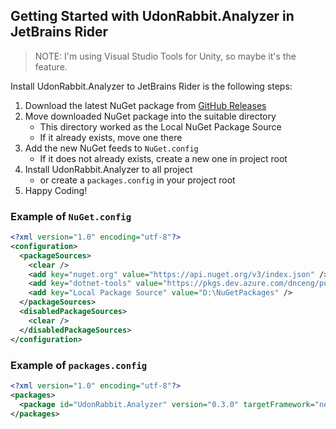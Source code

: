 ## Getting Started with UdonRabbit.Analyzer in JetBrains Rider

> NOTE: I'm using Visual Studio Tools for Unity, so maybe it's the feature.

Install UdonRabbit.Analyzer to JetBrains Rider is the following steps:

1. Download the latest NuGet package from [GitHub Releases](https://github.com/mika-f/UdonRabbit.Analyzer/releases/latest)
1. Move downloaded NuGet package into the suitable directory
   - This directory worked as the Local NuGet Package Source
   - If it already exists, move one there
1. Add the new NuGet feeds to `NuGet.config`
   - If it does not already exists, create a new one in project root
1. Install UdonRabbit.Analyzer to all project
   - or create a `packages.config` in your project root
1. Happy Coding!

### Example of `NuGet.config`

```xml
<?xml version="1.0" encoding="utf-8"?>
<configuration>
  <packageSources>
    <clear />
    <add key="nuget.org" value="https://api.nuget.org/v3/index.json" />
    <add key="dotnet-tools" value="https://pkgs.dev.azure.com/dnceng/public/_packaging/dotnet-tools/nuget/v3/index.json" />
    <add key="Local Package Source" value="D:\NuGetPackages" />
  </packageSources>
  <disabledPackageSources>
    <clear />
  </disabledPackageSources>
</configuration>
```

### Example of `packages.config`

```xml
<?xml version="1.0" encoding="utf-8"?>
<packages>
  <package id="UdonRabbit.Analyzer" version="0.3.0" targetFramework="net471" />
</packages>
```
